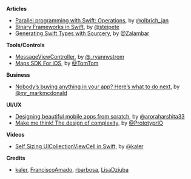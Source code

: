**Articles**

* [Parallel programming with Swift: Operations](https://medium.com/flawless-app-stories/parallel-programming-with-swift-operations-54cbefaf3cb0), by [@olbrich_jan](https://twitter.com/olbrich_jan)
* [Binary Frameworks in Swift](https://pspdfkit.com/blog/2018/binary-frameworks-swift/), by [@steipete](https://twitter.com/steipete)
* [Generating Swift Types with Sourcery](https://medium.com/@jonah_goodeggs/generating-swift-types-with-sourcery-65c72f9607bf), by [@Zalambar](https://twitter.com/Zalambar)


**Tools/Controls**

* [MessageViewController](https://github.com/GitHawkApp/MessageViewController), by [@_ryannystrom](https://twitter.com/_ryannystrom)
* [Maps SDK For iOS](https://developer.tomtom.com/maps-ios-sdk/download), by [@TomTom](https://developer.tomtom.com/)

**Business**

* [Nobody’s buying anything in your app? Here’s what to do next](https://medium.com/swlh/nobodys-buying-anything-in-your-app-here-s-what-to-do-next-3ac4fb1c4ea4), by [@mr_markmcdonald](https://twitter.com/mr_markmcdonald)

**UI/UX**

* [Designing beautiful mobile apps from scratch](https://medium.freecodecamp.org/designing-beautiful-mobile-apps-from-scratch-1a3441ebd604), by [@aroraharshita33](https://twitter.com/aroraharshita33)
* [Make me think! The design of complexity](https://blog.prototypr.io/make-me-think-90b46aa50513), by [@PrototyprIO](https://twitter.com/PrototyprIO)

**Videos**

* [Self Sizing UICollectionViewCell in Swift](http://parveenkaler.com/posts/self-sizing-uicollectionviewcell-swift), by [@kaler](https://twitter.com/kaler)

**Credits**

* [kaler](https://github.com/kaler), [FranciscoAmado](https://github.com/FranciscoAmado), [rbarbosa](https://github.com/rbarbosa), [LisaDziuba](https://github.com/lisadziuba)
